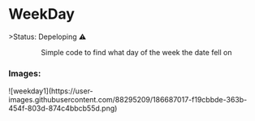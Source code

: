 <h1>WeekDay</h1>
>Status: Depeloping ⚠️
<p align=center> Simple code to find what day of the week the date fell on

<h3>Images:</h3>
![weekday1](https://user-images.githubusercontent.com/88295209/186687017-f19cbbde-363b-454f-803d-874c4bbcb55d.png)


